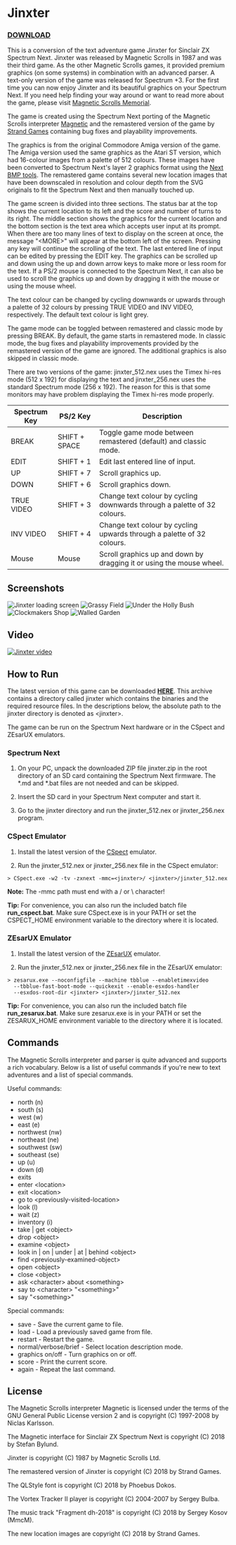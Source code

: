 # Jinxter

### [DOWNLOAD](raw/master/build/jinxter.zip)

This is a conversion of the text adventure game Jinxter for Sinclair ZX Spectrum
Next. Jinxter was released by Magnetic Scrolls in 1987 and was their third game.
As the other Magnetic Scrolls games, it provided premium graphics (on some
systems) in combination with an advanced parser. A text-only version of the game
was released for Spectrum +3. For the first time you can now enjoy Jinxter and
its beautiful graphics on your Spectrum Next. If you need help finding your way
around or want to read more about the game, please visit
[Magnetic Scrolls Memorial](http://msmemorial.if-legends.org/games.htm/jinxter.php).

The game is created using the Spectrum Next porting of the Magnetic Scrolls interpreter
[Magnetic](https://gitlab.com/strandgames/brahman/tree/master/zxnext/zxnext_magnetic)
and the remastered version of the game by [Strand Games](https://strandgames.com/)
containing bug fixes and playability improvements.

The graphics is from the original Commodore Amiga version of the game. The
Amiga version used the same graphics as the Atari ST version, which had 16-colour
images from a palette of 512 colours. These images have been converted to Spectrum
Next's layer 2 graphics format using the
[Next BMP tools](https://github.com/stefanbylund/zxnext_bmp_tools).
The remastered game contains several new location images that have been
downscaled in resolution and colour depth from the SVG originals to fit the
Spectrum Next and then manually touched up.

The game screen is divided into three sections. The status bar at the top shows
the current location to its left and the score and number of turns to its right.
The middle section shows the graphics for the current location and the bottom
section is the text area which accepts user input at its prompt. When there are
too many lines of text to display on the screen at once, the message "&lt;MORE&gt;"
will appear at the bottom left of the screen. Pressing any key will continue the
scrolling of the text. The last entered line of input can be edited by pressing
the EDIT key. The graphics can be scrolled up and down using the up and down
arrow keys to make more or less room for the text. If a PS/2 mouse is connected
to the Spectrum Next, it can also be used to scroll the graphics up and down by
dragging it with the mouse or using the mouse wheel.

The text colour can be changed by cycling downwards or upwards through a palette
of 32 colours by pressing TRUE VIDEO and INV VIDEO, respectively. The default
text colour is light grey.

The game mode can be toggled between remastered and classic mode by pressing
BREAK. By default, the game starts in remastered mode. In classic mode, the bug
fixes and playability improvements provided by the remastered version of the
game are ignored. The additional graphics is also skipped in classic mode.

There are two versions of the game: jinxter_512.nex uses the Timex hi-res mode
(512 x 192) for displaying the text and jinxter_256.nex uses the standard
Spectrum mode (256 x 192). The reason for this is that some monitors may have
problem displaying the Timex hi-res mode properly.

| Spectrum Key |   PS/2 Key    |                               Description                                |
|--------------|---------------|--------------------------------------------------------------------------|
| BREAK        | SHIFT + SPACE | Toggle game mode between remastered (default) and classic mode.          |
| EDIT         | SHIFT + 1     | Edit last entered line of input.                                         |
| UP           | SHIFT + 7     | Scroll graphics up.                                                      |
| DOWN         | SHIFT + 6     | Scroll graphics down.                                                    |
| TRUE VIDEO   | SHIFT + 3     | Change text colour by cycling downwards through a palette of 32 colours. |
| INV VIDEO    | SHIFT + 4     | Change text colour by cycling upwards through a palette of 32 colours.   |
| Mouse        | Mouse         | Scroll graphics up and down by dragging it or using the mouse wheel.     |

## Screenshots

![Jinxter loading screen](images/screenshots/title.png)
![Grassy Field](images/screenshots/grassy-field.png)
![Under the Holly Bush](images/screenshots/under-the-holly-bush.png)
![Clockmakers Shop](images/screenshots/clockmakers-shop.png)
![Walled Garden](images/screenshots/walled-garden.png)

## Video

[![Jinxter video](images/screenshots/video-title.png)](http://stefanbylund.ownit.nu/files/jinxter-video.mp4 "Click to play")

## How to Run

The latest version of this game can be downloaded **[HERE](build/jinxter.zip)**.
This archive contains a directory called jinxter which contains the binaries and
the required resource files. In the descriptions below, the absolute path to the
jinxter directory is denoted as &lt;jinxter&gt;.

The game can be run on the Spectrum Next hardware or in the CSpect and ZEsarUX
emulators.

### Spectrum Next

1. On your PC, unpack the downloaded ZIP file jinxter.zip in the root directory
of an SD card containing the Spectrum Next firmware. The *.md and *.bat files
are not needed and can be skipped.

2. Insert the SD card in your Spectrum Next computer and start it.

3. Go to the jinxter directory and run the jinxter_512.nex or jinxter_256.nex program.

### CSpect Emulator

1. Install the latest version of the [CSpect](https://dailly.blogspot.se/) emulator.

2. Run the jinxter_512.nex or jinxter_256.nex file in the CSpect emulator:

```
> CSpect.exe -w2 -tv -zxnext -mmc=<jinxter>/ <jinxter>/jinxter_512.nex
```

**Note:** The -mmc path must end with a / or \ character!

**Tip:** For convenience, you can also run the included batch file **run_cspect.bat**.
Make sure CSpect.exe is in your PATH or set the CSPECT_HOME environment variable
to the directory where it is located.

### ZEsarUX Emulator

1. Install the latest version of the [ZEsarUX](https://github.com/chernandezba/zesarux)
emulator.

2. Run the jinxter_512.nex or jinxter_256.nex file in the ZEsarUX emulator:

```
> zesarux.exe --noconfigfile --machine tbblue --enabletimexvideo
  --tbblue-fast-boot-mode --quickexit --enable-esxdos-handler
  --esxdos-root-dir <jinxter> <jinxter>/jinxter_512.nex
```

**Tip:** For convenience, you can also run the included batch file
**run_zesarux.bat**. Make sure zesarux.exe is in your PATH or set the
ZESARUX_HOME environment variable to the directory where it is located.

## Commands

The Magnetic Scrolls interpreter and parser is quite advanced and supports a
rich vocabulary. Below is a list of useful commands if you're new to text
adventures and a list of special commands.

Useful commands:

* north (n)
* south (s)
* west (w)
* east (e)
* northwest (nw)
* northeast (ne)
* southwest (sw)
* southeast (se)
* up (u)
* down (d)
* exits
* enter &lt;location&gt;
* exit &lt;location&gt;
* go to &lt;previously-visited-location&gt;
* look (l)
* wait (z)
* inventory (i)
* take | get &lt;object&gt;
* drop &lt;object&gt;
* examine &lt;object&gt;
* look in | on | under | at | behind &lt;object&gt;
* find &lt;previously-examined-object&gt;
* open &lt;object&gt;
* close &lt;object&gt;
* ask &lt;character&gt; about &lt;something&gt;
* say to &lt;character&gt; "&lt;something&gt;"
* say "&lt;something&gt;"

Special commands:

* save - Save the current game to file.
* load - Load a previously saved game from file.
* restart - Restart the game.
* normal/verbose/brief - Select location description mode.
* graphics on/off - Turn graphics on or off.
* score - Print the current score.
* again - Repeat the last command.

## License

The Magnetic Scrolls interpreter Magnetic is licensed under the terms of the GNU
General Public License version 2 and is copyright (C) 1997-2008 by Niclas Karlsson.

The Magnetic interface for Sinclair ZX Spectrum Next is copyright (C) 2018 by
Stefan Bylund.

Jinxter is copyright (C) 1987 by Magnetic Scrolls Ltd.

The remastered version of Jinxter is copyright (C) 2018 by Strand Games.

The QLStyle font is copyright (C) 2018 by Phoebus Dokos.

The Vortex Tracker II player is copyright (C) 2004-2007 by Sergey Bulba.

The music track "Fragment dh-2018" is copyright (C) 2018 by Sergey Kosov (MmcM).

The new location images are copyright (C) 2018 by Strand Games.
